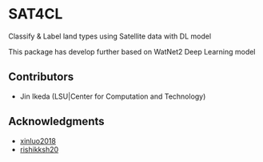# SAT4CL
Classify &amp; Label land types using Satellite data with DL model

This package has develop further based on  WatNet2 Deep Learning model 


## Contributors
* Jin Ikeda (LSU|Center for Computation and Technology)


## Acknowledgments
* [xinluo2018](https://github.com/xinluo2018/WatNetv2)
* [rishikksh20](https://github.com/rishikksh20/ResUnet)
